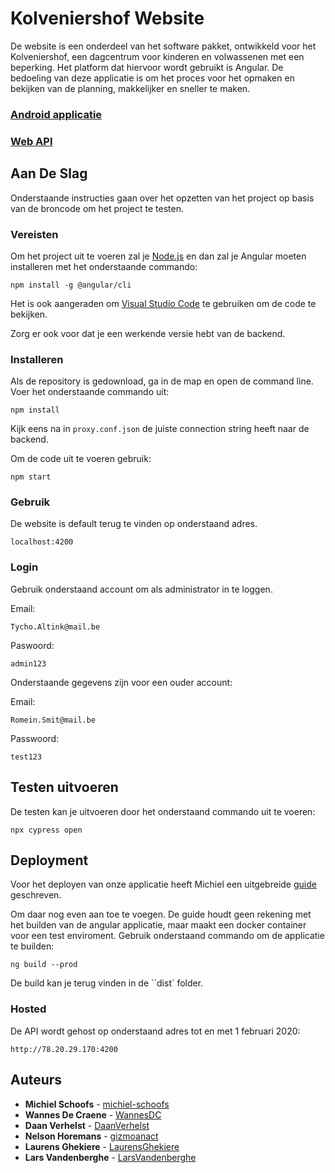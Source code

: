 # Kolveniershof Website

De website is een onderdeel van het software pakket, ontwikkeld voor het Kolveniershof, een dagcentrum voor kinderen en volwassenen met een beperking. Het platform dat hiervoor wordt gebruikt is Angular. De bedoeling van deze applicatie is om het proces voor het opmaken en bekijken van de planning, makkelijker en sneller te maken.

### [Android applicatie](https://github.com/HoGent-Projecten3/projecten3-1920-android-grasmaaier-team)

### [Web API](https://github.com/HoGent-Projecten3/projecten3-1920-backend-grasmaaier-team)



## Aan De Slag

Onderstaande instructies gaan over het opzetten van het project op basis van de broncode om het project te testen. 

### Vereisten

Om het project uit te voeren zal je [Node.js](https://nodejs.org/en/) en dan zal je Angular moeten installeren met het onderstaande commando:

```
npm install -g @angular/cli
```

Het is ook aangeraden om [Visual Studio Code](https://code.visualstudio.com/) te gebruiken om de code te bekijken.

Zorg er ook voor dat je een werkende versie hebt van de backend.

### Installeren

Als de repository is gedownload, ga in de map en open de command line. Voer het onderstaande commando uit:

```
npm install
```

Kijk eens na in `proxy.conf.json` de juiste connection string heeft naar de backend.

Om de code uit te voeren gebruik:

```
npm start
```



### Gebruik

De website is default terug te vinden op onderstaand adres.

```
localhost:4200
```



### Login

Gebruik onderstaand account om als administrator in te loggen.

Email:

```
Tycho.Altink@mail.be
```

Paswoord:

```
admin123
```



Onderstaande gegevens zijn voor een ouder account:

Email:

```
Romein.Smit@mail.be
```

Passwoord:

```
test123
```



## Testen uitvoeren

De testen kan je uitvoeren door het onderstaand commando uit te voeren:

``` 
npx cypress open
```



## Deployment

Voor het deployen van onze applicatie heeft Michiel een uitgebreide [guide](https://github.com/michiel-schoofs/Deployment-Guide/blob/master/CentOS%20installation%20guide.md) geschreven.

Om daar nog even aan toe te voegen. De guide houdt geen rekening met het builden van de angular applicatie, maar maakt een docker container voor een test enviroment. Gebruik onderstaand commando om de applicatie te builden:

```
ng build --prod
```

De build kan je terug vinden in de ``dist` folder.



### Hosted

De API wordt gehost op onderstaand adres tot en met 1 februari 2020:

```
http://78.20.29.170:4200
```


## Auteurs

* **Michiel Schoofs** - [michiel-schoofs](https://github.com/michiel-schoofs)
* **Wannes De Craene** - [WannesDC](https://github.com/WannesDC)
* **Daan Verhelst** - [DaanVerhelst](https://github.com/DaanVerhelst)
* **Nelson Horemans** - [gizmoanact](https://github.com/gizmoanact)
* **Laurens Ghekiere** - [LaurensGhekiere](https://github.com/LaurensGhekiere)
* **Lars Vandenberghe** - [LarsVandenberghe](https://github.com/LarsVandenberghe)
